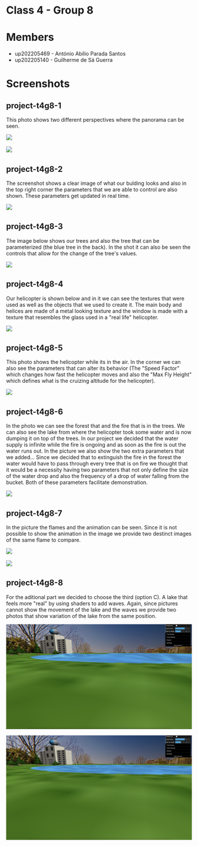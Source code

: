 # Class 4 - Group 8

# Members

- up202205469 - António Abílio Parada Santos 
- up202205140 - Guilherme de Sá Guerra

# Screenshots

## project-t4g8-1

This photo shows two different perspectives where the panorama can be seen.

![](screenshots/project-t4g8-1.png)

![](screenshots/extras/panorama-extra.png)

## project-t4g8-2

The screenshot shows a clear image of what our bulding looks and also in the top right corner the parameters that we are able to control are also shown.
These parameters get updated in real time.

![](screenshots/project-t4g8-2.png)

## project-t4g8-3

The image below shows our trees and also the tree that can be parameterized (the blue tree in the back). In the shot it can also be seen the controls that allow
for the change of the tree's values.

![](screenshots/project-t4g8-3.png)

## project-t4g8-4

Our helicopter is shown below and in it we can see the textures that were used as well as the objects that we used to create it. The main body and helices are made
of a metal looking texture and the window is made with a texture that resembles the glass used in a "real life" helicopter.

![](screenshots/project-t4g8-4.png)

## project-t4g8-5

This photo shows the helicopter while its in the air. In the corner we can also see the parameters that can alter its behavior (The "Speed Factor" which changes how fast the helicopter moves and also the "Max Fly Height" which defines what is the cruizing altitude for the helicopter).

![](screenshots/project-t4g8-5.png)

## project-t4g8-6

In the photo we can see the forest that and the fire that is in the trees. We can also see the lake from where the helicopter took some water and is now dumping it on
top of the trees. In our project we decided that the water supply is infinite while the fire is ongoing and as soon as the fire is out the water runs out. In the picture we also show the two extra parameters that we added... Since we decided that to extinguish the fire in the forest the water would have to pass through every tree that is on fire we thought that it would be a necessity having two parameters that not only define the size of the water drop and also the frequency of a drop of water falling from the bucket. Both of these parameters facilitate demonstration.

![](screenshots/project-t4g8-6.png)


## project-t4g8-7

In the picture the flames and the animation can be seen. Since it is not possible to show the animation in the image we provide two destinct images of the same flame to compare.

![](screenshots/project-t4g8-7.png)

![](screenshots/extras/flame-extra.png)

## project-t4g8-8

For the aditional part we decided to choose the third (option C). A lake that feels more "real" by using shaders to add waves.
Again, since pictures cannot show the movement of the lake and the waves we provide two photos that show variation of the lake from the same position.

![](screenshots/project-t4g8-8.png)

![](screenshots/extras/lake-aditional-extra.png)
